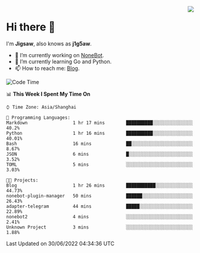 <a href="#">
  <img align="right" src="https://github-readme-stats.vercel.app/api?username=j1g5awi&count_private=true&show_icons=true&title_color=80070B&text_color=B3B3B3&bg_color=212121&icon_color=80070B" />
</a>

# Hi there 👋

I'm **Jigsaw**, also knows as **j1g5aw**.

- 🔭 I’m currently working on [NoneBot](https://github.com/nonebot).
- 🌱 I’m currently learning Go and Python.
- 📫 How to reach me: [Blog](https://blog.maddestroyer.xyz/).

<!--START_SECTION:waka-->
![Code Time](http://img.shields.io/badge/Code%20Time-0%20secs-blue)

📊 **This Week I Spent My Time On** 

```text
⌚︎ Time Zone: Asia/Shanghai

💬 Programming Languages: 
Markdown                 1 hr 17 mins        ██████████░░░░░░░░░░░░░░░   40.2% 
Python                   1 hr 16 mins        ██████████░░░░░░░░░░░░░░░   40.01% 
Bash                     16 mins             ██░░░░░░░░░░░░░░░░░░░░░░░   8.67% 
JSON                     6 mins              █░░░░░░░░░░░░░░░░░░░░░░░░   3.52% 
TOML                     5 mins              ░░░░░░░░░░░░░░░░░░░░░░░░░   3.03%

🐱‍💻 Projects: 
Blog                     1 hr 26 mins        ███████████░░░░░░░░░░░░░░   44.73% 
nonebot-plugin-manager   50 mins             ██████░░░░░░░░░░░░░░░░░░░   26.43% 
adapter-telegram         44 mins             █████░░░░░░░░░░░░░░░░░░░░   22.89% 
nonebot2                 4 mins              ░░░░░░░░░░░░░░░░░░░░░░░░░   2.41% 
Unknown Project          3 mins              ░░░░░░░░░░░░░░░░░░░░░░░░░   1.88%

```


 Last Updated on 30/06/2022 04:34:36 UTC
<!--END_SECTION:waka-->
